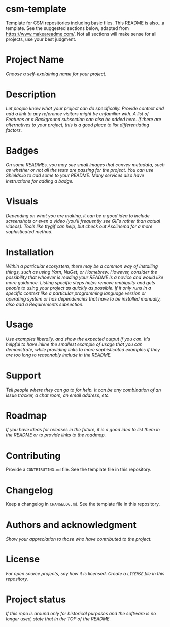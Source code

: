 # csm-template

Template for CSM repositories including basic files. This README is also...a template. See the suggested sections below, adapted from https://www.makeareadme.com/. Not all sections will make sense for all projects, use your best judgment.


# Project Name

_Choose a self-explaining name for your project._

# Description

_Let people know what your project can do specifically. Provide context and add a link to any reference visitors might be unfamiliar with. A list of Features or a Background subsection can also be added here. If there are alternatives to your project, this is a good place to list differentiating factors._

# Badges

_On some READMEs, you may see small images that convey metadata, such as whether or not all the tests are passing for the project. You can use Shields.io to add some to your README. Many services also have instructions for adding a badge._

# Visuals

_Depending on what you are making, it can be a good idea to include screenshots or even a video (you'll frequently see GIFs rather than actual videos). Tools like ttygif can help, but check out Asciinema for a more sophisticated method._

# Installation

_Within a particular ecosystem, there may be a common way of installing things, such as using Yarn, NuGet, or Homebrew. However, consider the possibility that whoever is reading your README is a novice and would like more guidance. Listing specific steps helps remove ambiguity and gets people to using your project as quickly as possible. If it only runs in a specific context like a particular programming language version or operating system or has dependencies that have to be installed manually, also add a Requirements subsection._

# Usage

_Use examples liberally, and show the expected output if you can. It's helpful to have inline the smallest example of usage that you can demonstrate, while providing links to more sophisticated examples if they are too long to reasonably include in the README._

# Support

_Tell people where they can go to for help. It can be any combination of an issue tracker, a chat room, an email address, etc._

# Roadmap

_If you have ideas for releases in the future, it is a good idea to list them in the README or to provide links to the roadmap._

# Contributing

Provide a `CONTRIBUTING.md` file. See the template file in this repository.

# Changelog

Keep a changelog in `CHANGELOG.md`. See the template file in this repository.

# Authors and acknowledgment

_Show your appreciation to those who have contributed to the project._

# License

_For open source projects, say how it is licensed. Create a `LICENSE` file in this repository._

# Project status

_If this repo is around only for historical purposes and the software is no longer used, state that in the TOP of the README._
